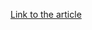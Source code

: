 [Link to the article](https://research.checkpoint.com/2021/stopping-serial-killer-catching-the-next-strike/amp)
